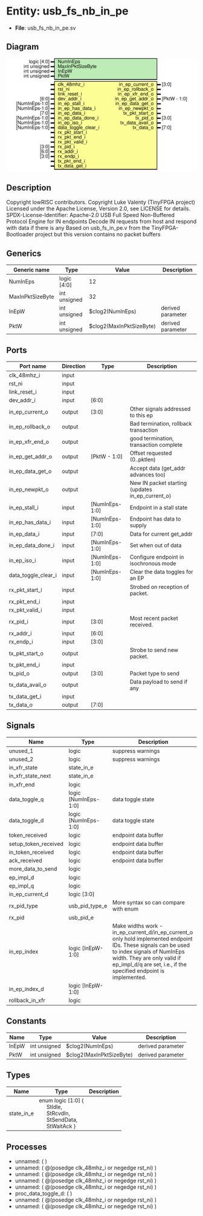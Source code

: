 # Entity: usb_fs_nb_in_pe

- **File**: usb_fs_nb_in_pe.sv
## Diagram

![Diagram](usb_fs_nb_in_pe.svg "Diagram")
## Description

Copyright lowRISC contributors.
 Copyright Luke Valenty (TinyFPGA project)
 Licensed under the Apache License, Version 2.0, see LICENSE for details.
 SPDX-License-Identifier: Apache-2.0
 USB Full Speed Non-Buffered Protocol Engine for IN endpoints
 Decode IN requests from host and respond with data if there is any
 Based on usb_fs_in_pe.v from the TinyFPGA-Bootloader project but
 this version contains no packet buffers
 
## Generics

| Generic name     | Type         | Value                    | Description       |
| ---------------- | ------------ | ------------------------ | ----------------- |
| NumInEps         | logic [4:0]  | 12                       |                   |
| MaxInPktSizeByte | int unsigned | 32                       |                   |
| InEpW            | int unsigned | $clog2(NumInEps)         | derived parameter |
| PktW             | int unsigned | $clog2(MaxInPktSizeByte) | derived parameter |
## Ports

| Port name           | Direction | Type           | Description                                      |
| ------------------- | --------- | -------------- | ------------------------------------------------ |
| clk_48mhz_i         | input     |                |                                                  |
| rst_ni              | input     |                |                                                  |
| link_reset_i        | input     |                |                                                  |
| dev_addr_i          | input     | [6:0]          |                                                  |
| in_ep_current_o     | output    | [3:0]          | Other signals addressed to this ep               |
| in_ep_rollback_o    | output    |                | Bad termination, rollback transaction            |
| in_ep_xfr_end_o     | output    |                | good termination, transaction complete           |
| in_ep_get_addr_o    | output    | [PktW - 1:0]   | Offset requested (0..pktlen)                     |
| in_ep_data_get_o    | output    |                | Accept data (get_addr advances too)              |
| in_ep_newpkt_o      | output    |                | New IN packet starting (updates in_ep_current_o) |
| in_ep_stall_i       | input     | [NumInEps-1:0] | Endpoint in a stall state                        |
| in_ep_has_data_i    | input     | [NumInEps-1:0] | Endpoint has data to supply                      |
| in_ep_data_i        | input     | [7:0]          | Data for current get_addr                        |
| in_ep_data_done_i   | input     | [NumInEps-1:0] | Set when out of data                             |
| in_ep_iso_i         | input     | [NumInEps-1:0] | Configure endpoint in isochronous mode           |
| data_toggle_clear_i | input     | [NumInEps-1:0] | Clear the data toggles for an EP                 |
| rx_pkt_start_i      | input     |                | Strobed on reception of packet.                  |
| rx_pkt_end_i        | input     |                |                                                  |
| rx_pkt_valid_i      | input     |                |                                                  |
| rx_pid_i            | input     | [3:0]          | Most recent packet received.                     |
| rx_addr_i           | input     | [6:0]          |                                                  |
| rx_endp_i           | input     | [3:0]          |                                                  |
| tx_pkt_start_o      | output    |                | Strobe to send new packet.                       |
| tx_pkt_end_i        | input     |                |                                                  |
| tx_pid_o            | output    | [3:0]          | Packet type to send                              |
| tx_data_avail_o     | output    |                | Data payload to send if any                      |
| tx_data_get_i       | input     |                |                                                  |
| tx_data_o           | output    | [7:0]          |                                                  |
## Signals

| Name                 | Type                 | Description                                                                                                                                                                                                                                       |
| -------------------- | -------------------- | ------------------------------------------------------------------------------------------------------------------------------------------------------------------------------------------------------------------------------------------------- |
| unused_1             | logic                | suppress warnings                                                                                                                                                                                                                                 |
| unused_2             | logic                | suppress warnings                                                                                                                                                                                                                                 |
| in_xfr_state         | state_in_e           |                                                                                                                                                                                                                                                   |
| in_xfr_state_next    | state_in_e           |                                                                                                                                                                                                                                                   |
| in_xfr_end           | logic                |                                                                                                                                                                                                                                                   |
| data_toggle_q        | logic [NumInEps-1:0] | data toggle state                                                                                                                                                                                                                                 |
| data_toggle_d        | logic [NumInEps-1:0] | data toggle state                                                                                                                                                                                                                                 |
| token_received       | logic                | endpoint data buffer                                                                                                                                                                                                                              |
| setup_token_received | logic                | endpoint data buffer                                                                                                                                                                                                                              |
| in_token_received    | logic                | endpoint data buffer                                                                                                                                                                                                                              |
| ack_received         | logic                | endpoint data buffer                                                                                                                                                                                                                              |
| more_data_to_send    | logic                |                                                                                                                                                                                                                                                   |
| ep_impl_d            | logic                |                                                                                                                                                                                                                                                   |
| ep_impl_q            | logic                |                                                                                                                                                                                                                                                   |
| in_ep_current_d      | logic [3:0]          |                                                                                                                                                                                                                                                   |
| rx_pid_type          | usb_pid_type_e       | More syntax so can compare with enum                                                                                                                                                                                                              |
| rx_pid               | usb_pid_e            |                                                                                                                                                                                                                                                   |
| in_ep_index          | logic [InEpW-1:0]    | Make widths work - in_ep_current_d/in_ep_current_o only hold implemented endpoint IDs. These signals can be used to index signals of NumInEps width. They are only valid if ep_impl_d/q are set, i.e., if the specified endpoint is implemented.  |
| in_ep_index_d        | logic [InEpW-1:0]    |                                                                                                                                                                                                                                                   |
| rollback_in_xfr      | logic                |                                                                                                                                                                                                                                                   |
## Constants

| Name  | Type         | Value                    | Description       |
| ----- | ------------ | ------------------------ | ----------------- |
| InEpW | int unsigned | $clog2(NumInEps)         | derived parameter |
| PktW  | int unsigned | $clog2(MaxInPktSizeByte) | derived parameter |
## Types

| Name       | Type                                                                                                                                                                                                                           | Description |
| ---------- | ------------------------------------------------------------------------------------------------------------------------------------------------------------------------------------------------------------------------------ | ----------- |
| state_in_e | enum logic [1:0] {<br><span style="padding-left:20px">     StIdle,<br><span style="padding-left:20px">     StRcvdIn,<br><span style="padding-left:20px">     StSendData,<br><span style="padding-left:20px">     StWaitAck   } |             |
## Processes
- unnamed: (  )
- unnamed: ( @(posedge clk_48mhz_i or negedge rst_ni) )
- unnamed: ( @(posedge clk_48mhz_i or negedge rst_ni) )
- unnamed: ( @(posedge clk_48mhz_i or negedge rst_ni) )
- unnamed: ( @(posedge clk_48mhz_i or negedge rst_ni) )
- proc_data_toggle_d: (  )
- unnamed: ( @(posedge clk_48mhz_i or negedge rst_ni) )
- unnamed: ( @(posedge clk_48mhz_i or negedge rst_ni) )
